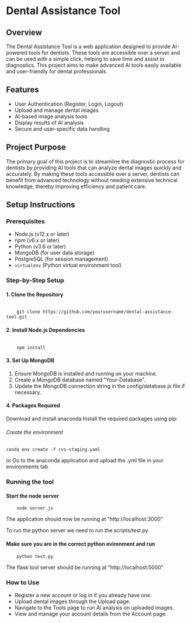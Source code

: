# Dental Assistance Tool

## Overview
The Dental Assistance Tool is a web application designed to provide AI-powered tools for dentists. These tools are accessible over a server and can be used with a simple click, helping to save time and assist in diagnostics. This project aims to make advanced AI tools easily available and user-friendly for dental professionals.

## Features
- User Authentication (Register, Login, Logout)
- Upload and manage dental images
- AI-based image analysis tools
- Display results of AI analysis
- Secure and user-specific data handling

## Project Purpose
The primary goal of this project is to streamline the diagnostic process for dentists by providing AI tools that can analyze dental images quickly and accurately. By making these tools accessible over a server, dentists can benefit from advanced technology without needing extensive technical knowledge, thereby improving efficiency and patient care.

## Setup Instructions

### Prerequisites
- Node.js (v12.x or later)
- npm (v6.x or later)
- Python (v3.6 or later)
- MongoDB (for user data storage)
- PostgreSQL (for session management)
- `virtualenv` (Python virtual environment tool)

### Step-by-Step Setup

#### 1. Clone the Repository

######
        git clone https://github.com/yourusername/dental-assistance-tool.git

#### 2. Install Node.js Dependencies
######
        npm install

#### 3. Set Up MongoDB
1. Ensure MongoDB is installed and running on your machine.
2. Create a MongoDB database named "Your-Database".
3. Update the MongoDB connection string in the config/database.js file if necessary.

#### 4. Packages Required
Download and install anaconda Install the required packages using pip:

###### Create the environment
    conda env create -f cvs-staging.yaml
or Go to the anaconda application and upload the .yml file in your environments tab

### Running the tool
#### Start the node server
        node server.js
The application should now be running at "http://localhost:3000"

To run the python server we need to run the scripts/test.py
#### Make sure you are in the correct python evironment and run
        python test.py
The flask tool server should be running at "http://localhost:5000"


### How to Use
- Register a new account or log in if you already have one.
- Upload dental images through the Upload page.
- Navigate to the Tools page to run AI analysis on uploaded images.
- View and manage your account details from the Account page.

        
        
        
